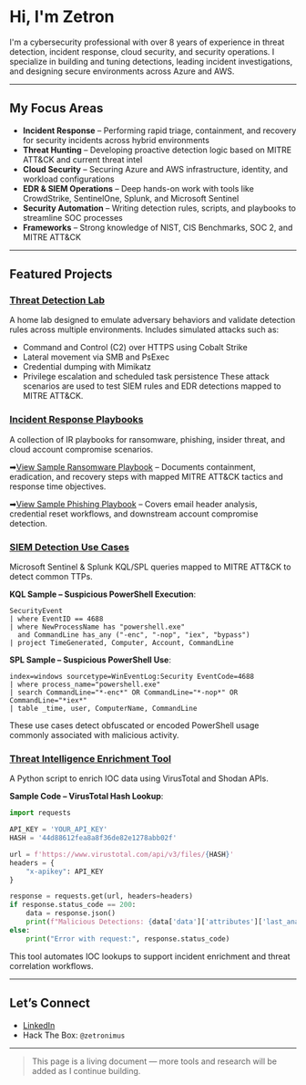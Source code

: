 # Hi, I'm Zetron

I'm a cybersecurity professional with over 8 years of experience in threat detection, incident response, cloud security, and security operations. I specialize in building and tuning detections, leading incident investigations, and designing secure environments across Azure and AWS.

---

## My Focus Areas

- **Incident Response** – Performing rapid triage, containment, and recovery for security incidents across hybrid environments
- **Threat Hunting** – Developing proactive detection logic based on MITRE ATT&CK and current threat intel
- **Cloud Security** – Securing Azure and AWS infrastructure, identity, and workload configurations
- **EDR & SIEM Operations** – Deep hands-on work with tools like CrowdStrike, SentinelOne, Splunk, and Microsoft Sentinel
- **Security Automation** – Writing detection rules, scripts, and playbooks to streamline SOC processes
- **Frameworks** – Strong knowledge of NIST, CIS Benchmarks, SOC 2, and MITRE ATT&CK

---

## Featured Projects

### [Threat Detection Lab](./threat-detection-lab/README.md)
A home lab designed to emulate adversary behaviors and validate detection rules across multiple environments. Includes simulated attacks such as:
- Command and Control (C2) over HTTPS using Cobalt Strike
- Lateral movement via SMB and PsExec
- Credential dumping with Mimikatz
- Privilege escalation and scheduled task persistence
These attack scenarios are used to test SIEM rules and EDR detections mapped to MITRE ATT&CK.

### [Incident Response Playbooks](./incident-response-playbooks/README.md)
A collection of IR playbooks for ransomware, phishing, insider threat, and cloud account compromise scenarios. 

➡[View Sample Ransomware Playbook](./incident-response-playbooks/ransomware-playbook.md) – Documents containment, eradication, and recovery steps with mapped MITRE ATT&CK tactics and response time objectives.

➡[View Sample Phishing Playbook](./incident-response-playbooks/phishing-playbook.md) – Covers email header analysis, credential reset workflows, and downstream account compromise detection.

### [SIEM Detection Use Cases](./siem-detection-use-cases/README.md)
Microsoft Sentinel & Splunk KQL/SPL queries mapped to MITRE ATT&CK to detect common TTPs.

**KQL Sample – Suspicious PowerShell Execution**:
```kql
SecurityEvent
| where EventID == 4688
| where NewProcessName has "powershell.exe"
  and CommandLine has_any ("-enc", "-nop", "iex", "bypass")
| project TimeGenerated, Computer, Account, CommandLine
```

**SPL Sample – Suspicious PowerShell Use**:
```spl
index=windows sourcetype=WinEventLog:Security EventCode=4688
| where process_name="powershell.exe"
| search CommandLine="*-enc*" OR CommandLine="*-nop*" OR CommandLine="*iex*"
| table _time, user, ComputerName, CommandLine
```

These use cases detect obfuscated or encoded PowerShell usage commonly associated with malicious activity.

### [Threat Intelligence Enrichment Tool](./threat-intel-enrichment/README.md)
A Python script to enrich IOC data using VirusTotal and Shodan APIs.

**Sample Code – VirusTotal Hash Lookup**:
```python
import requests

API_KEY = 'YOUR_API_KEY'
HASH = '44d88612fea8a8f36de82e1278abb02f'

url = f'https://www.virustotal.com/api/v3/files/{HASH}'
headers = {
    "x-apikey": API_KEY
}

response = requests.get(url, headers=headers)
if response.status_code == 200:
    data = response.json()
    print(f"Malicious Detections: {data['data']['attributes']['last_analysis_stats']['malicious']}")
else:
    print("Error with request:", response.status_code)
```
This tool automates IOC lookups to support incident enrichment and threat correlation workflows.

---

## Let’s Connect
- [LinkedIn](https://linkedin.com/in/zetron-cakha)
- Hack The Box: `@zetronimus`

---

> This page is a living document — more tools and research will be added as I continue building.
